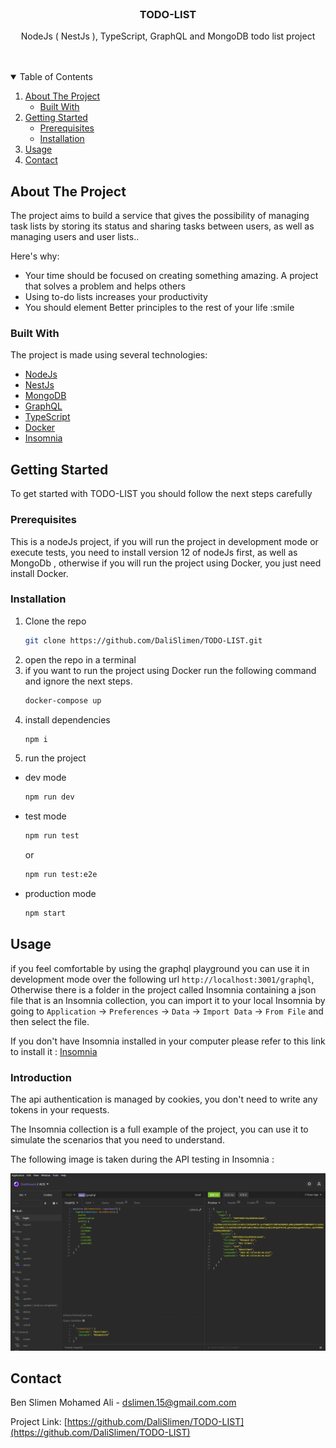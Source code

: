 <!-- PROJECT LOGO -->
<br />
<p align="center">

  <h3 align="center">TODO-LIST</h3>

  <p align="center">
    NodeJs ( NestJs ), TypeScript, GraphQL and MongoDB todo list project
    <br />
    <br />
    <br />
    
  </p>
</p>

<!-- TABLE OF CONTENTS -->
<details open="open">
  <summary>Table of Contents</summary>
  <ol>
    <li>
      <a href="#about-the-project">About The Project</a>
      <ul>
        <li><a href="#built-with">Built With</a></li>
      </ul>
    </li>
    <li>
      <a href="#getting-started">Getting Started</a>
      <ul>
        <li><a href="#prerequisites">Prerequisites</a></li>
        <li><a href="#installation">Installation</a></li>
      </ul>
    </li>
    <li><a href="#usage">Usage</a></li>
    <li><a href="#contact">Contact</a></li>
  </ol>
</details>

<!-- ABOUT THE PROJECT -->

## About The Project

The project aims to build a service that gives the possibility of managing task lists by storing its status and sharing tasks between users, as well as managing users and user lists..

Here's why:

- Your time should be focused on creating something amazing. A project that solves a problem and helps others
- Using to-do lists increases your productivity
- You should element Better principles to the rest of your life :smile

### Built With

The project is made using several technologies:

- [NodeJs](https://nodejs.org)
- [NestJs](https://nestjs.com)
- [MongoDB](https://www.mongodb.com)
- [GraphQL](https://graphql.org)
- [TypeScript](https://www.typescriptlang.org)
- [Docker](https://www.typescriptlang.org)
- [Insomnia](https://insomnia.rest/download)

<!-- GETTING STARTED -->

## Getting Started

To get started with TODO-LIST you should follow the next steps carefully

### Prerequisites

This is a nodeJs project, if you will run the project in development mode or execute tests, you need to install version 12 of nodeJs first, as well as MongoDb , otherwise if you will run the project using Docker, you just need install Docker.

### Installation

1. Clone the repo
   ```sh
   git clone https://github.com/DaliSlimen/TODO-LIST.git
   ```
2. open the repo in a terminal
3. if you want to run the project using Docker run the following command and ignore the next steps.
   ```sh
   docker-compose up
   ```
4. install dependencies
   ```sh
   npm i
   ```
5. run the project

- dev mode
  ```sh
  npm run dev
  ```
- test mode

  ```sh
  npm run test
  ```

  or

  ```sh
  npm run test:e2e
  ```

- production mode
  ```sh
  npm start
  ```

<!-- USAGE EXAMPLES -->

## Usage

if you feel comfortable by using the graphql playground you can use it in development mode over the following url `http://localhost:3001/graphql`, Otherwise there is a folder in the project called Insomnia containing a json file that is an Insomnia collection, you can import it to your local Insomnia by going to `Application` -> `Preferences` -> `Data` -> `Import Data` -> `From File` and then select the file.

If you don't have Insomnia installed in your computer please refer to this link to install it : [Insomnia](https://insomnia.rest/download)

### Introduction

The api authentication is managed by cookies, you don't need to write any tokens in your requests.

The Insomnia collection is a full example of the project, you can use it to simulate the scenarios that you need to understand.

The following image is taken during the API testing in Insomnia :

[![Insomnia Screen Shot][product-screenshot]]()

<!-- CONTACT -->

## Contact

Ben Slimen Mohamed Ali - dslimen.15@gmail.com.com

Project Link: [https://github.com/DaliSlimen/TODO-LIST](https://github.com/DaliSlimen/TODO-LIST)

[product-screenshot]: screenshots/insomnia.png
